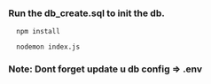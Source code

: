 ### Run the db_create.sql to init the db.

```base
  npm install  
```

```base
  nodemon index.js
```

### Note: Dont forget update u db config => .env
